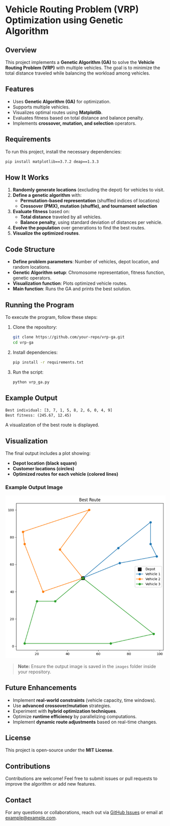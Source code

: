 # Vehicle Routing Problem (VRP) Optimization using Genetic Algorithm

## Overview
This project implements a **Genetic Algorithm (GA)** to solve the **Vehicle Routing Problem (VRP)** with multiple vehicles. The goal is to minimize the total distance traveled while balancing the workload among vehicles.

## Features
- Uses **Genetic Algorithm (GA)** for optimization.
- Supports multiple vehicles.
- Visualizes optimal routes using **Matplotlib**.
- Evaluates fitness based on total distance and balance penalty.
- Implements **crossover, mutation, and selection** operators.

## Requirements
To run this project, install the necessary dependencies:
```sh
pip install matplotlib==3.7.2 deap==1.3.3
```

## How It Works
1. **Randomly generate locations** (excluding the depot) for vehicles to visit.
2. **Define a genetic algorithm** with:
   - **Permutation-based representation** (shuffled indices of locations)
   - **Crossover (PMX), mutation (shuffle), and tournament selection**
3. **Evaluate fitness** based on:
   - **Total distance** traveled by all vehicles.
   - **Balance penalty**, using standard deviation of distances per vehicle.
4. **Evolve the population** over generations to find the best routes.
5. **Visualize the optimized routes**.

## Code Structure
- **Define problem parameters**: Number of vehicles, depot location, and random locations.
- **Genetic Algorithm setup**: Chromosome representation, fitness function, genetic operators.
- **Visualization function**: Plots optimized vehicle routes.
- **Main function**: Runs the GA and prints the best solution.

## Running the Program
To execute the program, follow these steps:
1. Clone the repository:
   ```sh
   git clone https://github.com/your-repo/vrp-ga.git
   cd vrp-ga
   ```
2. Install dependencies:
   ```sh
   pip install -r requirements.txt
   ```
3. Run the script:
   ```sh
   python vrp_ga.py
   ```

## Example Output
```
Best individual: [3, 7, 1, 5, 8, 2, 6, 0, 4, 9]
Best fitness: (245.67, 12.45)
```
A visualization of the best route is displayed.

## Visualization
The final output includes a plot showing:
- **Depot location (black square)**
- **Customer locations (circles)**
- **Optimized routes for each vehicle (colored lines)**

### Example Output Image
![Optimized VRP Route](https://github.com/JeevaganesanM/Vehicle-Routing-Problem-Deap/blob/main/Output.png)

> **Note:** Ensure the output image is saved in the `images` folder inside your repository.

## Future Enhancements
- Implement **real-world constraints** (vehicle capacity, time windows).
- Use **advanced crossover/mutation** strategies.
- Experiment with **hybrid optimization techniques**.
- Optimize **runtime efficiency** by parallelizing computations.
- Implement **dynamic route adjustments** based on real-time changes.

## License
This project is open-source under the **MIT License**.

## Contributions
Contributions are welcome! Feel free to submit issues or pull requests to improve the algorithm or add new features.

## Contact
For any questions or collaborations, reach out via [GitHub Issues](https://github.com/your-repo/issues) or email at example@example.com.
